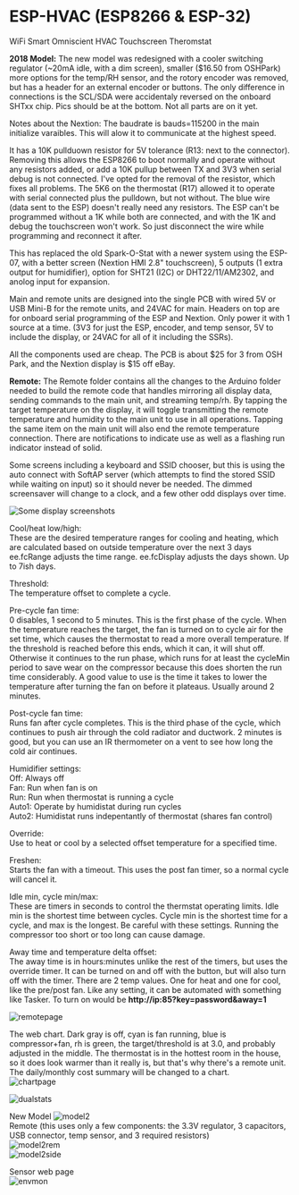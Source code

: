 # ESP-HVAC (ESP8266 & ESP-32)
WiFi Smart Omniscient HVAC Touchscreen Theromstat  

<b>2018 Model:</b> The new model was redesigned with a cooler switching regulator (~20mA idle, with a dim screen), smaller ($16.50 from OSHPark) more options for the temp/RH sensor, and the rotory encoder was removed, but has a header for an external encoder or buttons. The only difference in connections is the SCL/SDA were accidentaly reversed on the onboard SHTxx chip. Pics should be at the bottom. Not all parts are on it yet.

Notes about the Nextion: The baudrate is bauds=115200 in the main initialize varaibles. This will alow it to communicate at the highest speed.  

It has a 10K pullduown resistor for 5V tolerance (R13: next to the connector).  Removing this allows the ESP8266 to boot normally and operate without any resistors added, or add a 10K pullup between TX and 3V3 when serial debug is not connected.  I've opted for the removal of the resistor, which fixes all problems.  The 5K6 on the thermostat (R17) allowed it to operate with serial connected plus the pulldown, but not without.  The blue wire (data sent to the ESP) doesn't really need any resistors.  The ESP can't be programmed without a 1K while both are connected, and with the 1K and debug the touchscreen won't work.  So just disconnect the wire while programming and reconnect it after.  

This has replaced the old Spark-O-Stat with a newer system using the ESP-07, with a better screen (Nextion HMI 2.8" touchscreen), 5 outputs (1 extra output for humidifier), option for SHT21 (I2C) or DHT22/11/AM2302, and anolog input for expansion.  

Main and remote units are designed into the single PCB with wired 5V or USB Mini-B for the remote units, and 24VAC for main.  Headers on top are for onboard serial programming of the ESP and Nextion.  Only power it with 1 source at a time. (3V3 for just the ESP, encoder, and temp sensor, 5V to include the display, or 24VAC for all of it including the SSRs).  

All the components used are cheap.  The PCB is about $25 for 3 from OSH Park, and the Nextion display is $15 off eBay.  

<b>Remote:</b>  The Remote folder contains all the changes to the Arduino folder needed to build the remote code that handles mirroring all display data, sending commands to the main unit, and streaming temp/rh.  By tapping the target temperature on the display, it will toggle transmitting the remote temperature and humidity to the main unit to use in all operations.  Tapping the same item on the main unit will also end the remote temperature connection.  There are notifications to indicate use as well as a flashing run indicator instead of solid.  

Some screens including a keyboard and SSID chooser, but this is using the auto connect with SoftAP server (which attempts to find the stored SSID while waiting on input) so it should never be needed.  The dimmed screensaver will change to a clock, and a few other odd displays over time.  

![Some display screenshots](http://www.curioustech.net/images/hvacscreens.png)

Cool/heat low/high:  
These are the desired temperature ranges for cooling and heating, which are calculated based on outside temperature over the next 3 days ee.fcRange adjusts the time range.  ee.fcDisplay adjusts the days shown.  Up to 7ish days.  

Threshold:  
The temperature offset to complete a cycle.  

Pre-cycle fan time:  
0 disables, 1 second to 5 minutes.  This is the first phase of the cycle.  When the temperature reaches the target, the fan is turned on to cycle air for the set time, which causes the thermostat to read a more overall temperature. If the threshold is reached before this ends, which it can, it will shut off. Otherwise it continues to the run phase, which runs for at least the cycleMin period to save wear on the compressor because this does shorten the run time considerably.  A good value to use is the time it takes to lower the temperature after turning the fan on before it plateaus.  Usually around 2 minutes.  

Post-cycle fan time:  
Runs fan after cycle completes.  This is the third phase of the cycle, which continues to push air through the cold radiator and ductwork.  2 minutes is good, but you can use an IR thermometer on a vent to see how long the cold air continues.  

Humidifier settings:  
Off: Always off  
Fan: Run when fan is on  
Run: Run when thermostat is running a cycle  
Auto1: Operate by humidistat during run cycles  
Auto2: Humidistat runs indepentantly of thermostat (shares fan control)  

Override:  
Use to heat or cool by a selected offset temperature for a specified time.  

Freshen:  
Starts the fan with a timeout.  This uses the post fan timer, so a normal cycle will cancel it.  

Idle min, cycle min/max:  
These are timers in seconds to control the thermstat operating limits.  Idle min is the shortest time between cycles.  Cycle min is the shortest time for a cycle, and max is the longest.  Be careful with these settings.  Running the compressor too short or too long can cause damage.  

Away time and temperature delta offset:  
The away time is in hours:minutes unlike the rest of the timers, but uses the override timer.  It can be turned on and off with the button, but will also turn off with the timer.  There are 2 temp values.  One for heat and one for cool, like the pre/post fan.
Like any setting, it can be automated with something like Tasker.  To turn on would be <b>http://ip:85?key=password&away=1</b>  

![remotepage](http://www.curioustech.net/images/hvacweb2.png)  

The web chart.  Dark gray is off, cyan is fan running, blue is compressor+fan, rh is green, the target/threshold is at 3.0, and probably adjusted in the middle.  The thermostat is in the hottest room in the house, so it does look warmer than it really is, but that's why there's a remote unit.  The daily/monthly cost summary will be changed to a chart.  
![chartpage](http://www.curioustech.net/images/hvacchart2.png)  

![dualstats](http://www.curioustech.net/images/hvac.jpg)  

New Model
![model2](http://www.curioustech.net/images/esphvac2.jpg)  
Remote (this uses only a few components: the 3.3V regulator, 3 capacitors, USB connector, temp sensor, and 3 required resistors)  
![model2rem](http://www.curioustech.net/images/hvacremote.jpg)  
![model2side](http://www.curioustech.net/images/esphvac21.jpg)  

Sensor web page  
![envmon](http://www.curioustech.net/images/envmon.png)  
